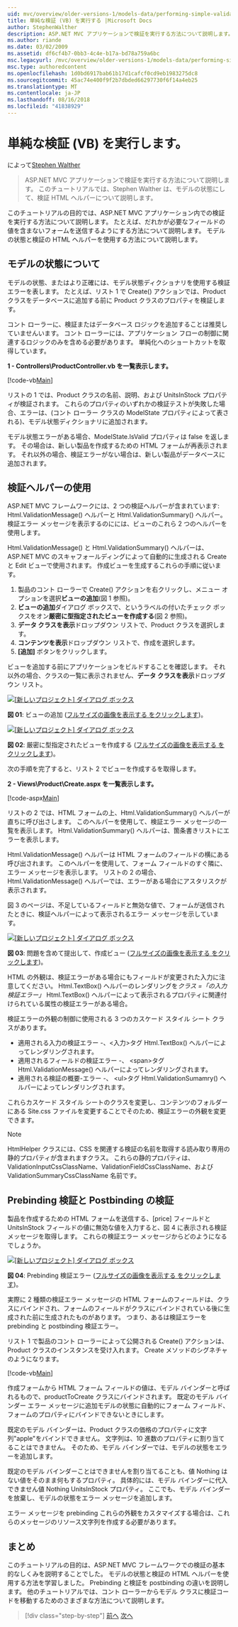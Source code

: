 ```yaml
---
uid: mvc/overview/older-versions-1/models-data/performing-simple-validation-vb
title: 単純な検証 (VB) を実行する |Microsoft Docs
author: StephenWalther
description: ASP.NET MVC アプリケーションで検証を実行する方法について説明します。 このチュートリアルでは、Stephen Walther は、モデルの状態にして検証 HTML ヘルパーについて説明しています.
ms.author: riande
ms.date: 03/02/2009
ms.assetid: df6cf4b7-0bb3-4c4e-b17a-bd78a759a6bc
msc.legacyurl: /mvc/overview/older-versions-1/models-data/performing-simple-validation-vb
msc.type: authoredcontent
ms.openlocfilehash: 1d0bd6917bab61b17d1cafcf0cd9eb1983275dc8
ms.sourcegitcommit: 45ac74e400f9f2b7dbded66297730f6f14a4eb25
ms.translationtype: MT
ms.contentlocale: ja-JP
ms.lasthandoff: 08/16/2018
ms.locfileid: "41838929"
---
```

<a name="performing-simple-validation-vb"></a>単純な検証 (VB) を実行します。
====================
によって[Stephen Walther](https://github.com/StephenWalther)

> ASP.NET MVC アプリケーションで検証を実行する方法について説明します。 このチュートリアルでは、Stephen Walther は、モデルの状態にして、検証 HTML ヘルパーについて説明します。


このチュートリアルの目的では、ASP.NET MVC アプリケーション内での検証を実行する方法について説明します。 たとえば、だれかが必要なフィールドの値を含まないフォームを送信するようにする方法について説明します。 モデルの状態と検証の HTML ヘルパーを使用する方法について説明します。

## <a name="understanding-model-state"></a>モデルの状態について

モデルの状態、またはより正確には、モデル状態ディクショナリを使用する検証エラーを表します。 たとえば、リスト 1 で Create() アクションでは、Product クラスをデータベースに追加する前に Product クラスのプロパティを検証します。


コント ローラーに、検証またはデータベース ロジックを追加することは推奨していませんいます。 コント ローラーには、アプリケーション フローの制御に関連するロジックのみを含める必要があります。 単純化へのショートカットを取得しています。


**1 - Controllers\ProductController.vb を一覧表示します。**

[!code-vb[Main](performing-simple-validation-vb/samples/sample1.vb)]

リストの 1 では、Product クラスの名前、説明、および UnitsInStock プロパティが検証されます。 これらのプロパティのいずれかの検証テストが失敗した場合、エラーは、(コント ローラー クラスの ModelState プロパティによって表される)、モデル状態ディクショナリに追加されます。

モデル状態エラーがある場合、ModelState.IsValid プロパティは false を返します。 その場合は、新しい製品を作成するための HTML フォームが再表示されます。 それ以外の場合、検証エラーがない場合は、新しい製品がデータベースに追加されます。

## <a name="using-the-validation-helpers"></a>検証ヘルパーの使用

ASP.NET MVC フレームワークには、2 つの検証ヘルパーが含まれています: Html.ValidationMessage() ヘルパーと Html.ValidationSummary() ヘルパー。 検証エラー メッセージを表示するのにには、ビューのこれら 2 つのヘルパーを使用します。

Html.ValidationMessage() と Html.ValidationSummary() ヘルパーは、ASP.NET MVC のスキャフォールディングによって自動的に生成される Create と Edit ビューで使用されます。 作成ビューを生成するこれらの手順に従います。

1. 製品のコント ローラーで Create() アクションを右クリックし、メニュー オプションを選択**ビューの追加**(図 1 参照)。
2. **ビューの追加**ダイアログ ボックスで、というラベルの付いたチェック ボックスをオン**厳密に型指定されたビューを作成する**(図 2 参照)。
3. **データ クラスを表示**ドロップダウン リストで、Product クラスを選択します。
4. **コンテンツを表示**ドロップダウン リストで、作成を選択します。
5. **[追加]** ボタンをクリックします。


ビューを追加する前にアプリケーションをビルドすることを確認します。 それ以外の場合、クラスの一覧に表示されません、**データ クラスを表示**ドロップダウン リスト。


[![[新しいプロジェクト] ダイアログ ボックス](performing-simple-validation-vb/_static/image1.jpg)](performing-simple-validation-vb/_static/image1.png)

**図 01**: ビューの追加 ([フルサイズの画像を表示する をクリックします](performing-simple-validation-vb/_static/image2.png))。


[![[新しいプロジェクト] ダイアログ ボックス](performing-simple-validation-vb/_static/image2.jpg)](performing-simple-validation-vb/_static/image3.png)

**図 02**: 厳密に型指定されたビューを作成する ([フルサイズの画像を表示する をクリックします](performing-simple-validation-vb/_static/image4.png))。


次の手順を完了すると、リスト 2 でビューを作成するを取得します。

**2 - Views\Product\Create.aspx を一覧表示します。**

[!code-aspx[Main](performing-simple-validation-vb/samples/sample2.aspx)]

リストの 2 では、HTML フォームの上、Html.ValidationSummary() ヘルパーが直ちに呼び出さします。 このヘルパーを使用して、検証エラー メッセージの一覧を表示します。 Html.ValidationSummary() ヘルパーは、箇条書きリストにエラーを表示します。

Html.ValidationMessage() ヘルパーは HTML フォームのフィールドの横にある呼び出されます。 このヘルパーを使用して、フォーム フィールドのすぐ隣に、エラー メッセージを表示します。 リストの 2 の場合、Html.ValidationMessage() ヘルパーでは、エラーがある場合にアスタリスクが表示されます。

図 3 のページは、不足しているフィールドと無効な値で、フォームが送信されたときに、検証ヘルパーによって表示されるエラー メッセージを示しています。


[![[新しいプロジェクト] ダイアログ ボックス](performing-simple-validation-vb/_static/image3.jpg)](performing-simple-validation-vb/_static/image5.png)

**図 03**: 問題を含めて提出して、作成ビュー ([フルサイズの画像を表示する をクリックします](performing-simple-validation-vb/_static/image6.png))。


HTML の外観は、検証エラーがある場合にもフィールドが変更された入力に注意してください。 Html.TextBox() ヘルパーのレンダリングを*クラス =「の入力検証エラー」* Html.TextBox() ヘルパーによって表示されるプロパティに関連付けられている属性の検証エラーがある場合。

検証エラーの外観の制御に使用される 3 つのカスケード スタイル シート クラスがあります。

- 適用される入力の検証エラー -、&lt;入力&gt;タグ Html.TextBox() ヘルパーによってレンダリングされます。
- 適用されるフィールドの検証エラー -、 &lt;span&gt;タグ Html.ValidationMessage() ヘルパーによってレンダリングされます。
- 適用される検証の概要-エラー -、 &lt;ul&gt;タグ Html.ValidationSumamry() ヘルパーによってレンダリングされます。

これらカスケード スタイル シートのクラスを変更し、コンテンツのフォルダーにある Site.css ファイルを変更することでそのため、検証エラーの外観を変更できます。

> [!NOTE] 
> 
> HtmlHelper クラスには、CSS を関連する検証の名前を取得する読み取り専用の静的プロパティが含まれますクラス。 これらの静的プロパティは、ValidationInputCssClassName、ValidationFieldCssClassName、および ValidationSummaryCssClassName 名前です。


## <a name="prebinding-validation-and-postbinding-validation"></a>Prebinding 検証と Postbinding の検証

製品を作成するための HTML フォームを送信する、[price] フィールドと UnitsInStock フィールドの値に無効な値を入力すると、図 4 に表示される検証メッセージを取得します。 これらの検証エラー メッセージからどのようになるでしょうか。


[![[新しいプロジェクト] ダイアログ ボックス](performing-simple-validation-vb/_static/image4.jpg)](performing-simple-validation-vb/_static/image7.png)

**図 04**: Prebinding 検証エラー ([フルサイズの画像を表示する をクリックします](performing-simple-validation-vb/_static/image8.png))。


実際に 2 種類の検証エラー メッセージの HTML フォームのフィールドは、クラスにバインドされ、フォームのフィールドがクラスにバインドされている後に生成された前に生成されたものがあります。 つまり、あるは検証エラーを prebinding と postbinding 検証エラー。

リスト 1 で製品のコント ローラーによって公開される Create() アクションは、Product クラスのインスタンスを受け入れます。 Create メソッドのシグネチャのようになります。

[!code-vb[Main](performing-simple-validation-vb/samples/sample3.vb)]

作成フォームから HTML フォーム フィールドの値は、モデル バインダーと呼ばれるもので、productToCreate クラスにバインドされます。 既定のモデル バインダー エラー メッセージに追加モデルの状態に自動的にフォーム フィールド、フォームのプロパティにバインドできないときにします。

既定のモデル バインダーは、Product クラスの価格のプロパティに文字列"apple"をバインドできません。 文字列は、10 進数のプロパティに割り当てることはできません。 そのため、モデル バインダーでは、モデルの状態をエラーを追加します。

既定のモデル バインダーことはできませんを割り当てることも、値 Nothing はない値をそのまま何もするプロパティ。 具体的には、モデル バインダーに代入できません値 Nothing UnitsInStock プロパティ。 ここでも、モデル バインダーを放棄し、モデルの状態をエラー メッセージを追加します。

エラー メッセージを prebinding これらの外観をカスタマイズする場合は、これらのメッセージのリソース文字列を作成する必要があります。

## <a name="summary"></a>まとめ

このチュートリアルの目的は、ASP.NET MVC フレームワークでの検証の基本的なしくみを説明することでした。 モデルの状態と検証の HTML ヘルパーを使用する方法を学習しました。 Prebinding と検証を postbinding の違いを説明します。 他のチュートリアルでは、コント ローラーからモデル クラスに検証コードを移動するためのさまざまな方法について説明します。

> [!div class="step-by-step"]
> [前へ](displaying-a-table-of-database-data-vb.md)
> [次へ](validating-with-the-idataerrorinfo-interface-vb.md)
